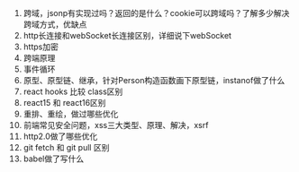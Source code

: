 1. 跨域，jsonp有实现过吗？返回的是什么？cookie可以跨域吗？了解多少解决跨域方式，优缺点
2. http长连接和webSocket长连接区别，详细说下webSocket
3. https加密
4. 跨端原理
5. 事件循环
6. 原型、原型链、继承，针对Person构造函数画下原型链，instanof做了什么
7. react hooks 比较 class区别
8. react15 和 react16区别
9. 重排、重绘，做过哪些优化
10. 前端常见安全问题，xss三大类型、原理、解决，xsrf
11. http2.0做了哪些优化
12. git fetch 和 git pull 区别
13. babel做了写什么